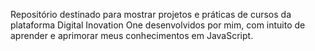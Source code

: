 Repositório destinado para mostrar projetos e práticas de cursos da plataforma Digital Inovation One desenvolvidos por mim, com intuito de aprender e aprimorar meus conhecimentos em JavaScript.
